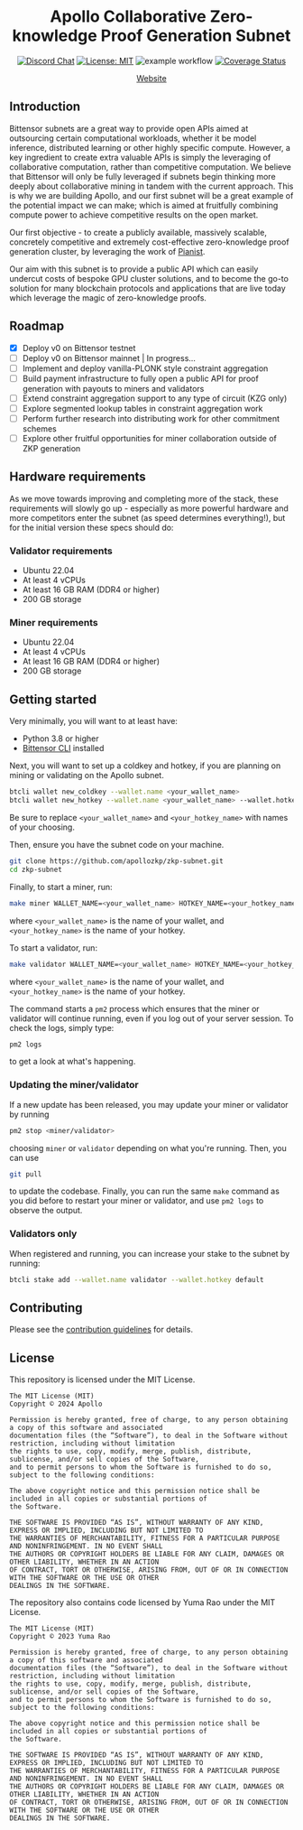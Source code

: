 <div align="center">

# **Apollo Collaborative Zero-knowledge Proof Generation Subnet**
[![Discord Chat](https://img.shields.io/discord/308323056592486420.svg)](https://discord.com/channels/799672011265015819/1222672871092912262)
[![License: MIT](https://img.shields.io/badge/License-MIT-yellow.svg)](https://opensource.org/licenses/MIT) 
![example workflow](https://github.com/apollozkp/zkp-subnet/actions/workflows/ci.yml/badge.svg)
[![Coverage Status](https://coveralls.io/repos/github/apollozkp/zkp-subnet/badge.svg?branch=main)](https://coveralls.io/github/apollozkp/zkp-subnet?branch=main)

[Website](https://apollozkp.com)

</div>

## Introduction

Bittensor subnets are a great way to provide open APIs aimed at outsourcing certain computational workloads, whether it be model inference, distributed learning or other highly specific compute. However, a key ingredient to create extra valuable APIs is simply the leveraging of collaborative computation, rather than competitive computation. We believe that Bittensor will only be fully leveraged if subnets begin thinking more deeply about collaborative mining in tandem with the current approach. This is why we are building Apollo, and our first subnet will be a great example of the potential impact we can make; which is aimed at fruitfully combining compute power to achieve competitive results on the open market.

Our first objective - to create a publicly available, massively scalable, concretely competitive and extremely cost-effective zero-knowledge proof generation cluster, by leveraging the work of [Pianist](https://eprint.iacr.org/2023/1271.pdf).

Our aim with this subnet is to provide a public API which can easily undercut costs of bespoke GPU cluster solutions, and to become the go-to solution for many blockchain protocols and applications that are live today which leverage the magic of zero-knowledge proofs.

## Roadmap

- [x] Deploy v0 on Bittensor testnet
- [ ] Deploy v0 on Bittensor mainnet | In progress...
- [ ] Implement and deploy vanilla-PLONK style constraint aggregation
- [ ] Build payment infrastructure to fully open a public API for proof generation with payouts to miners and validators
- [ ] Extend constraint aggregation support to any type of circuit (KZG only)
- [ ] Explore segmented lookup tables in constraint aggregation work
- [ ] Perform further research into distributing work for other commitment schemes
- [ ] Explore other fruitful opportunities for miner collaboration outside of ZKP generation

## Hardware requirements

As we move towards improving and completing more of the stack, these requirements will slowly go up - especially as more powerful hardware and more competitors enter the subnet (as speed determines everything!), but for the initial version these specs should do:

### Validator requirements

- Ubuntu 22.04
- At least 4 vCPUs
- At least 16 GB RAM (DDR4 or higher)
- 200 GB storage

### Miner requirements

- Ubuntu 22.04
- At least 4 vCPUs
- At least 16 GB RAM (DDR4 or higher)
- 200 GB storage

## Getting started

Very minimally, you will want to at least have:

- Python 3.8 or higher
- [Bittensor CLI](https://github.com/opentensor/bittensor/blob/master/README.md#install) installed

Next, you will want to set up a coldkey and hotkey, if you are planning on mining or validating on the Apollo subnet.

```bash
btcli wallet new_coldkey --wallet.name <your_wallet_name>
btcli wallet new_hotkey --wallet.name <your_wallet_name> --wallet.hotkey <your_hotkey_name>
```

Be sure to replace `<your_wallet_name>` and `<your_hotkey_name>` with names of your choosing.

Then, ensure you have the subnet code on your machine.

```bash
git clone https://github.com/apollozkp/zkp-subnet.git
cd zkp-subnet
```

Finally, to start a miner, run:

```bash
make miner WALLET_NAME=<your_wallet_name> HOTKEY_NAME=<your_hotkey_name>
```

where `<your_wallet_name>` is the name of your wallet, and `<your_hotkey_name>` is the name of your hotkey.

To start a validator, run:

```bash
make validator WALLET_NAME=<your_wallet_name> HOTKEY_NAME=<your_hotkey_name>
```

where `<your_wallet_name>` is the name of your wallet, and `<your_hotkey_name>` is the name of your hotkey.

The command starts a `pm2` process which ensures that the miner or validator will continue running, even if you log out of your server session. To check the logs, simply type:

```bash
pm2 logs
```

to get a look at what's happening.

### Updating the miner/validator

If a new update has been released, you may update your miner or validator by running

```bash
pm2 stop <miner/validator>
```

choosing `miner` or `validator` depending on what you're running. Then, you can use

```bash
git pull
```

to update the codebase. Finally, you can run the same `make` command as you did before to restart your miner or validator, and use `pm2 logs` to observe the output.

### Validators only

When registered and running, you can increase your stake to the subnet by running:

```bash
btcli stake add --wallet.name validator --wallet.hotkey default
```

## Contributing

Please see the [contribution guidelines](./contrib/CONTRIBUTING.md) for details.

## License
This repository is licensed under the MIT License.
```text
The MIT License (MIT)
Copyright © 2024 Apollo

Permission is hereby granted, free of charge, to any person obtaining a copy of this software and associated
documentation files (the “Software”), to deal in the Software without restriction, including without limitation
the rights to use, copy, modify, merge, publish, distribute, sublicense, and/or sell copies of the Software,
and to permit persons to whom the Software is furnished to do so, subject to the following conditions:

The above copyright notice and this permission notice shall be included in all copies or substantial portions of
the Software.

THE SOFTWARE IS PROVIDED “AS IS”, WITHOUT WARRANTY OF ANY KIND, EXPRESS OR IMPLIED, INCLUDING BUT NOT LIMITED TO
THE WARRANTIES OF MERCHANTABILITY, FITNESS FOR A PARTICULAR PURPOSE AND NONINFRINGEMENT. IN NO EVENT SHALL
THE AUTHORS OR COPYRIGHT HOLDERS BE LIABLE FOR ANY CLAIM, DAMAGES OR OTHER LIABILITY, WHETHER IN AN ACTION
OF CONTRACT, TORT OR OTHERWISE, ARISING FROM, OUT OF OR IN CONNECTION WITH THE SOFTWARE OR THE USE OR OTHER
DEALINGS IN THE SOFTWARE.
```

The repository also contains code licensed by Yuma Rao under the MIT License.

```text
The MIT License (MIT)
Copyright © 2023 Yuma Rao

Permission is hereby granted, free of charge, to any person obtaining a copy of this software and associated
documentation files (the “Software”), to deal in the Software without restriction, including without limitation
the rights to use, copy, modify, merge, publish, distribute, sublicense, and/or sell copies of the Software,
and to permit persons to whom the Software is furnished to do so, subject to the following conditions:

The above copyright notice and this permission notice shall be included in all copies or substantial portions of
the Software.

THE SOFTWARE IS PROVIDED “AS IS”, WITHOUT WARRANTY OF ANY KIND, EXPRESS OR IMPLIED, INCLUDING BUT NOT LIMITED TO
THE WARRANTIES OF MERCHANTABILITY, FITNESS FOR A PARTICULAR PURPOSE AND NONINFRINGEMENT. IN NO EVENT SHALL
THE AUTHORS OR COPYRIGHT HOLDERS BE LIABLE FOR ANY CLAIM, DAMAGES OR OTHER LIABILITY, WHETHER IN AN ACTION
OF CONTRACT, TORT OR OTHERWISE, ARISING FROM, OUT OF OR IN CONNECTION WITH THE SOFTWARE OR THE USE OR OTHER
DEALINGS IN THE SOFTWARE.
```
